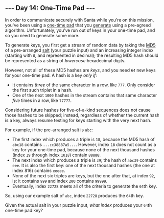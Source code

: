 ## --- Day 14: One-Time Pad ---

In order to communicate securely with Santa while you're on this mission, you've been using a [one-time pad](https://en.wikipedia.org/wiki/One-time_pad) that you [generate](https://en.wikipedia.org/wiki/Security_through_obscurity) using a <span title="This also happens to be the plot of World War II.">pre-agreed algorithm</span>. Unfortunately, you've run out of keys in your one-time pad, and so you need to generate some more.

To generate keys, you first get a stream of random data by taking the [MD5](https://en.wikipedia.org/wiki/MD5) of a pre-arranged [salt](https://en.wikipedia.org/wiki/Salt_(cryptography)) (your puzzle input) and an increasing integer index (starting with `` 0 ``, and represented in decimal); the resulting MD5 hash should be represented as a string of _lowercase_ hexadecimal digits.

However, not all of these MD5 hashes are _keys_, and you need `` 64 `` new keys for your one-time pad. A hash is a key _only if_:

*   It contains _three_ of the same character in a row, like `` 777 ``. Only consider the first such triplet in a hash.
*   One of the next `` 1000 `` hashes in the stream contains that same character _five_ times in a row, like `` 77777 ``.

Considering future hashes for five-of-a-kind sequences does not cause those hashes to be skipped; instead, regardless of whether the current hash is a key, always resume testing for keys starting with the very next hash.

For example, if the pre-arranged salt is `` abc ``:

*   The first index which produces a triple is `` 18 ``, because the MD5 hash of `` abc18 `` contains `` ...cc38887a5... ``. However, index `` 18 `` does not count as a key for your one-time pad, because none of the next thousand hashes (index `` 19 `` through index `` 1018 ``) contain `` 88888 ``.
*   The next index which produces a triple is `` 39 ``; the hash of `` abc39 `` contains `` eee ``. It is also the first key: one of the next thousand hashes (the one at index 816) contains `` eeeee ``.
*   None of the next six triples are keys, but the one after that, at index `` 92 ``, is: it contains `` 999 `` and index `` 200 `` contains `` 99999 ``.
*   Eventually, index `` 22728 `` meets all of the criteria to generate the `` 64 ``th key.

So, using our example salt of `` abc ``, index `` 22728 `` produces the `` 64 ``th key.

Given the actual salt in your puzzle input, _what index_ produces your `` 64 ``th one-time pad key?